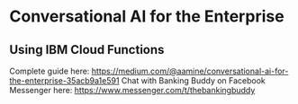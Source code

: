 # Conversational AI for the Enterprise
## Using IBM Cloud Functions

Complete guide here: https://medium.com/@aamine/conversational-ai-for-the-enterprise-35acb9a1e591
Chat with Banking Buddy on Facebook Messenger here: https://www.messenger.com/t/thebankingbuddy
